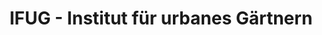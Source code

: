 ---
title: "IFUG - Institut für urbanes Gärtnern"
url: /berlin/ifug-institut-fuer-urbanes-gaertnern/
shop: Hanf
---